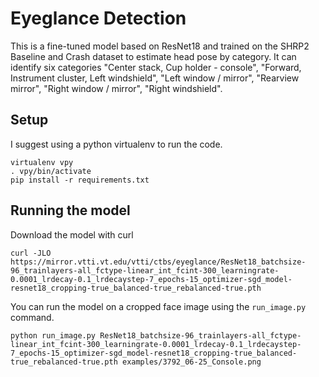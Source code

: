 # Eyeglance Detection

This is a fine-tuned model based on ResNet18 and trained on the SHRP2 Baseline and Crash dataset to estimate head pose by category. It can identify six categories "Center stack, Cup holder - console", "Forward, Instrument cluster, Left windshield", "Left window / mirror", "Rearview mirror", "Right window / mirror", "Right windshield".

## Setup
I suggest using a python virtualenv to run the code.

    virtualenv vpy
    . vpy/bin/activate
    pip install -r requirements.txt

## Running the model

Download the model with curl 

    curl -JLO https://mirror.vtti.vt.edu/vtti/ctbs/eyeglance/ResNet18_batchsize-96_trainlayers-all_fctype-linear_int_fcint-300_learningrate-0.0001_lrdecay-0.1_lrdecaystep-7_epochs-15_optimizer-sgd_model-resnet18_cropping-true_balanced-true_rebalanced-true.pth

You can run the model on a cropped face image using the `run_image.py` command.

    python run_image.py ResNet18_batchsize-96_trainlayers-all_fctype-linear_int_fcint-300_learningrate-0.0001_lrdecay-0.1_lrdecaystep-7_epochs-15_optimizer-sgd_model-resnet18_cropping-true_balanced-true_rebalanced-true.pth examples/3792_06-25_Console.png
